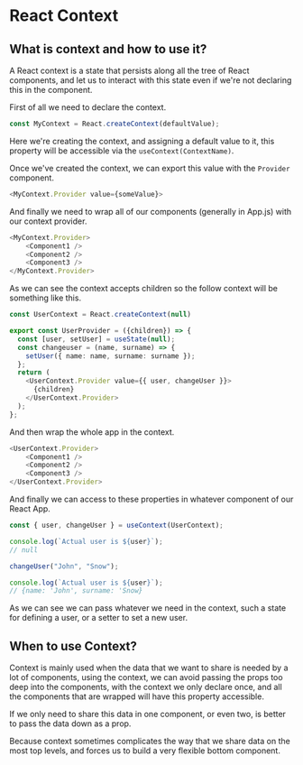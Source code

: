 # React Context

## What is context and how to use it?

A React context is a state that persists along all the tree of React components, and let us to interact with this state even if we're not declaring this in the component.

First of all we need to declare the context.

```typescript
const MyContext = React.createContext(defaultValue);
```

Here we're creating the context, and assigning a default value to it, this property will be accessible via the `useContext(ContextName)`.

Once we've created the context, we can export this value with the `Provider` component.

```typescript
<MyContext.Provider value={someValue}>
```

And finally we need to wrap all of our components \(generally in App.js\) with our context provider.

```typescript
<MyContext.Provider>
    <Component1 />
    <Component2 />
    <Component3 />
</MyContext.Provider>
```

As we can see the context accepts children so the follow context will be something like this.

```typescript
const UserContext = React.createContext(null)

export const UserProvider = ({children}) => {
  const [user, setUser] = useState(null);
  const changeuser = (name, surname) => {
    setUser({ name: name, surname: surname });
  };
  return (
    <UserContext.Provider value={{ user, changeUser }}>
      {children}
    </UserContext.Provider>
  );
};
```

And then wrap the whole app in the context.

```typescript
<UserContext.Provider>
    <Component1 />
    <Component2 />
    <Component3 />
</UserContext.Provider>
```

And finally we can access to these properties in whatever component of our React App.

```typescript
const { user, changeUser } = useContext(UserContext);

console.log(`Actual user is ${user}`);
// null

changeUser("John", "Snow");

console.log(`Actual user is ${user}`);
// {name: 'John', surname: 'Snow}
```

As we can see we can pass whatever we need in the context, such a state for defining a user, or a setter to set a new user.

## When to use Context?

Context is mainly used when the data that we want to share is needed by a lot of components, using the context, we can avoid passing the props too deep into the components, with the context we only declare once, and all the components that are wrapped will have this property accessible.

If we only need to share this data in one component, or even two, is better to pass the data down as a prop.

Because context sometimes complicates the way that we share data on the most top levels, and forces us to build a very flexible bottom component.

